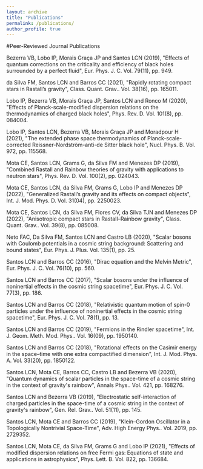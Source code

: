```yaml
---
layout: archive
title: "Publications"
permalink: /publications/
author_profile: true
---
```

#Peer-Reviewed Journal Publications

Bezerra VB, Lobo IP, Morais Graça JP and Santos LCN (2019), "Effects of quantum corrections on the criticality and efficiency of black holes surrounded by a perfect fluid", Eur. Phys. J. C. Vol. 79(11), pp. 949.

da Silva FM, Santos LCN and Barros CC (2021), "Rapidly rotating compact stars in Rastall’s gravity", Class. Quant. Grav.. Vol. 38(16), pp. 165011.

Lobo IP, Bezerra VB, Morais Graça JP, Santos LCN and Ronco M (2020), "Effects of Planck-scale-modified dispersion relations on the thermodynamics of charged black holes", Phys. Rev. D. Vol. 101(8), pp. 084004.

Lobo IP, Santos LCN, Bezerra VB, Morais Graça JP and Moradpour H (2021), "The extended phase space thermodynamics of Planck-scale-corrected Reissner-Nordström-anti-de Sitter black hole", Nucl. Phys. B. Vol. 972, pp. 115568.

Mota CE, Santos LCN, Grams G, da Silva FM and Menezes DP (2019), "Combined Rastall and Rainbow theories of gravity with applications to neutron stars", Phys. Rev. D. Vol. 100(2), pp. 024043.

Mota CE, Santos LCN, da Silva FM, Grams G, Lobo IP and Menezes DP (2022), "Generalized Rastall’s gravity and its effects on compact objects", Int. J. Mod. Phys. D. Vol. 31(04), pp. 2250023.

Mota CE, Santos LCN, da Silva FM, Flores CV, da Silva TJN and Menezes DP (2022), "Anisotropic compact stars in Rastall–Rainbow gravity", Class. Quant. Grav.. Vol. 39(8), pp. 085008.

Neto FAC, Da Silva FM, Santos LCN and Castro LB (2020), "Scalar bosons with Coulomb potentials in a cosmic string background: Scattering and bound states", Eur. Phys. J. Plus. Vol. 135(1), pp. 25.

Santos LCN and Barros CC (2016), "Dirac equation and the Melvin Metric", Eur. Phys. J. C. Vol. 76(10), pp. 560.

Santos LCN and Barros CC (2017), "Scalar bosons under the influence of noninertial effects in the cosmic string spacetime", Eur. Phys. J. C. Vol. 77(3), pp. 186.

Santos LCN and Barros CC (2018), "Relativistic quantum motion of spin-0 particles under the influence of noninertial effects in the cosmic string spacetime", Eur. Phys. J. C. Vol. 78(1), pp. 13.

Santos LCN and Barros CC (2019), "Fermions in the Rindler spacetime", Int. J. Geom. Meth. Mod. Phys.. Vol. 16(09), pp. 1950140.

Santos LCN and Barros CC (2018), "Rotational effects on the Casimir energy in the space–time with one extra compactified dimension", Int. J. Mod. Phys. A. Vol. 33(20), pp. 1850122.

Santos LCN, Mota CE, Barros CC, Castro LB and Bezerra VB (2020), "Quantum dynamics of scalar particles in the space-time of a cosmic string in the context of gravity's rainbow", Annals Phys.. Vol. 421, pp. 168276.

Santos LCN and Bezerra VB (2019), "Electrostatic self-interaction of charged particles in the space-time of a cosmic string in the context of gravity's rainbow", Gen. Rel. Grav.. Vol. 51(11), pp. 145.

Santos LCN, Mota CE and Barros CC (2019), "Klein–Gordon Oscillator in a Topologically Nontrivial Space-Time", Adv. High Energy Phys.. Vol. 2019, pp. 2729352.

Santos LCN, Mota CE, da Silva FM, Grams G and Lobo IP (2021), "Effects of modified dispersion relations on free Fermi gas: Equations of state and applications in astrophysics", Phys. Lett. B. Vol. 822, pp. 136684.


